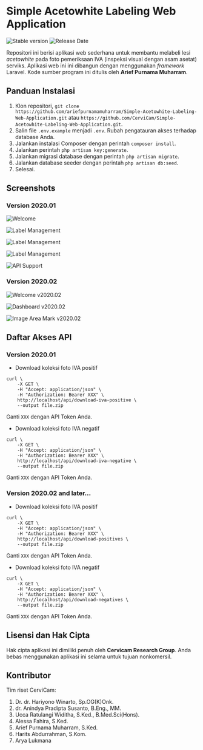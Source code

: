 # Simple Acetowhite Labeling Web Application
![Stable version](https://img.shields.io/badge/Stable_version-2020.02-yellowgreen.svg)
![Release Date](https://img.shields.io/badge/Release_date-September_2020-yellow.svg)

Repositori ini berisi aplikasi web sederhana untuk membantu melabeli lesi _acetowhite_ pada foto pemeriksaan IVA (inspeksi visual dengan asam asetat) serviks. Aplikasi web ini ini dibangun dengan menggunakan _framework_ Laravel. Kode sumber program ini ditulis oleh **Arief Purnama Muharram**.

## Panduan Instalasi
1. Klon repositori, `git clone https://github.com/ariefpurnamamuharram/Simple-Acetowhite-Labeling-Web-Application.git` atau `https://github.com/CerviCam/Simple-Acetowhite-Labeling-Web-Application.git`.
2. Salin file `.env.example` menjadi `.env`. Rubah pengatauran akses terhadap database Anda.
3. Jalankan instalasi Composer dengan perintah `composer install`.
4. Jalankan perintah `php artisan key:generate`.
5. Jalankan migrasi database dengan perintah `php artisan migrate`.
6. Jalankan database seeder dengan perintah `php artisan db:seed`.
7. Selesai.

## Screenshots
### Version 2020.01
![Welcome](screenshot.png)

![Label Management](screenshot2.png)

![Label Management](screenshot3.png)

![Label Management](screenshot4.png)

![API Support](screenshot5.png)

### Version 2020.02

![Welcome v2020.02](screenshot6.png)

![Dashboard v2020.02](screenshot7.png)

![Image Area Mark v2020.02](screenshot8.png)

## Daftar Akses API
### Version 2020.01

- Download koleksi foto IVA positif
```
curl \
    -X GET \
    -H "Accept: application/json" \
    -H "Authorization: Bearer XXX" \
    http://localhost/api/download-iva-positive \
    --output file.zip
```
Ganti `XXX` dengan API Token Anda.

- Download koleksi foto IVA negatif
```
curl \
    -X GET \
    -H "Accept: application/json" \
    -H "Authorization: Bearer XXX" \
    http://localhost/api/download-iva-negative \
    --output file.zip
```
Ganti `XXX` dengan API Token Anda.

### Version 2020.02 and later...

- Download koleksi foto IVA positif
```
curl \
    -X GET \
    -H "Accept: application/json" \
    -H "Authorization: Bearer XXX" \
    http://localhost/api/download-positives \
    --output file.zip
```
Ganti `XXX` dengan API Token Anda.

- Download koleksi foto IVA negatif
```
curl \
    -X GET \
    -H "Accept: application/json" \
    -H "Authorization: Bearer XXX" \
    http://localhost/api/download-negatives \
    --output file.zip
```
Ganti `XXX` dengan API Token Anda.

## Lisensi dan Hak Cipta
Hak cipta aplikasi ini dimiliki penuh oleh **Cervicam Research Group**. Anda bebas menggunakan aplikasi ini selama untuk tujuan nonkomersil.

## Kontributor
Tim riset CerviCam:
1. Dr. dr. Hariyono Winarto, Sp.OG(K)Onk.
2. dr. Anindya Pradipta Susanto, B.Eng., MM.
3. Ucca Ratulangi Widitha, S.Ked., B.Med.Sci(Hons).
4. Alessa Fahira, S.Ked.
5. Arief Purnama Muharram, S.Ked.
6. Harits Abdurrahman, S.Kom.
7. Arya Lukmana
